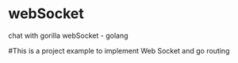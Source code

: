 # webSocket

chat with gorilla webSocket - golang

#This is a project example to implement Web Socket and go routing

